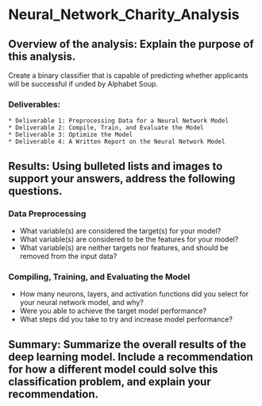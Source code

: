 # Neural_Network_Charity_Analysis

## Overview of the analysis: Explain the purpose of this analysis.
Create a binary classifier that is capable of predicting whether applicants will be successful if unded by Alphabet Soup.

### Deliverables:
    * Deliverable 1: Preprocessing Data for a Neural Network Model
    * Deliverable 2: Compile, Train, and Evaluate the Model
    * Deliverable 3: Optimize the Model
    * Deliverable 4: A Written Report on the Neural Network Model


## Results: Using bulleted lists and images to support your answers, address the following questions.

### Data Preprocessing
 - What variable(s) are considered the target(s) for your model?
 - What variable(s) are considered to be the features for your model?
 - What variable(s) are neither targets nor features, and should be removed from the input data?


### Compiling, Training, and Evaluating the Model
 - How many neurons, layers, and activation functions did you select for your neural network model, and why?
 - Were you able to achieve the target model performance?
 - What steps did you take to try and increase model performance?



## Summary: Summarize the overall results of the deep learning model. Include a recommendation for how a different model could solve this classification problem, and explain your recommendation.